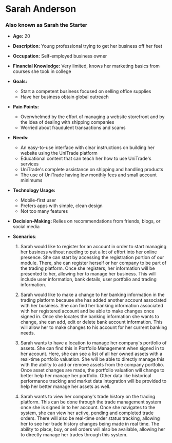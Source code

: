 # Sarah Anderson
### Also known as **Sarah the Starter**
- **Age:** 20
- **Description:** Young professional trying to get her business off her feet
- **Occupation:** Self-employed business owner

- **Financial Knowledge:** Very limited, knows her marketing basics from courses she took in college
- **Goals:**
    - Start a competent business focused on selling office supplies
    - Have her business obtain global outreach
- **Pain Points:**
    - Overwhelmed by the effort of managing a website storefront and by the idea of dealing with shipping companies
    - Worried about fraudulent transactions and scams
- **Needs:**
    - An easy-to-use interface with clear instructions on building her website using the UniTrade platform
    - Educational content that can teach her how to use UniTrade's services
    - UniTrade's complete assistance on shipping and handling products
    - The use of UniTrade having low monthly fees and small account minimums
- **Technology Usage:** 
    - Mobile-first user
    - Prefers apps with simple, clean design
    - Not too many features
- **Decision-Making:** Relies on recommendations from friends, blogs, or social media
- **Scenarios**:
     1. Sarah would like to register for an account in order to start managing her business without needing to put a lot of effort into her online presence. She can start by accessing the registration portion of our module. There, she can register herself or her company to be part of the trading platform. Once she registers, her information will be presented to her, allowing her to manage her business. This will include user information, bank details, user portfolio and trading information.

     2. Sarah would like to make a change to her banking information in the trading platform because she has added another account associated with her business. She can find her banking information associated with her registered account and be able to make changes once signed in. Once she locates the banking information she wants to change, she can add, edit or delete bank account information. This will allow her to make changes to his account for her current banking needs.
     3. Sarah wants to have a location to manage her company's portfolio of assets. She can find this in Portfolio Management when signed in to her account. Here, she can see a list of all her owned assets with a real-time portfolio valuation. She will be able to directly manage this with the ability to add or remove assets from the company portfolio. Once asset changes are made, the portfolio valuation will change to better help her manage her portfolio. Other data like historical performance tracking and market data integration will be provided to help her better manage her assets as well.
     4. Sarah wants to view her company's trade history on the trading platform. This can be done through the trade management system once she is signed in to her account. Once she navigates to the system, she can view her active, pending and completed trade orders. There will also be real-time order status tracking, allowing her to see her trade history changes being made in real time. The ability to place, buy, or sell orders will also be available, allowing her to directly manage her trades through this system.